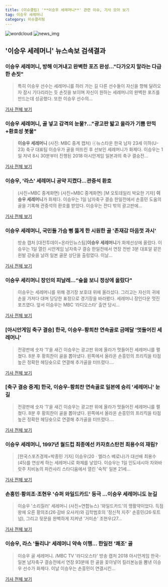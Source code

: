 ```yaml
---
title: (이슈클립) '**이승우 세레머니**' 관련 이슈, 기사 모아 보기
tag: 이승우 세레머니
category: 이슈클리핑
---
```

![wordcloud](https://s3.ap-northeast-2.amazonaws.com/lyrics101-wordcloud/2018-09-02-1535824096.png)
![news_img](https://user-images.githubusercontent.com/42597476/44507050-1206f400-a6e4-11e8-8d98-7ffbfebb353f.png)
## **'**이승우 세레머니**'** 뉴스속보 검색결과
### **이승우 세레머니**, 방해 이겨내고 완벽한 포즈 완성…"다가오지 말라는 다급한 손짓"

>특히 이승우 선수는 세레머니를 하러 가는 길 다른 선수들이 자신을 향해 달려오자 잠시 기다리라는 듯 손짓을 보이며 자신이 원하는 세레머니의 완벽한 포즈를 만드는데 성공했다. 또한 이승우 선수의...

<a href="http://www.ilyosisa.co.kr/news/articleView.html?idxno=151435" target="_blank">기사 전체 보기</a>

### **이승우 세레머니**, 골 넣고 감격의 눈물?…"광고판 밟고 올라가 기쁨 만끽+환호성 봇물"

>**이승우 세레머니** (사진: MBC 중계 캡처) ⓒ뉴스타운 한국 남자 23세 이하(U-23) 축구 대표팀 이승우가 골을 떠뜨린 후 선보인 세레머니가 화제다. 이승우는 1일 저녁 8시 30분부터 진행된 2018 아시안게임 일본과의 축구 결승전...

<a href="http://www.newstown.co.kr/news/articleView.html?idxno=338854" target="_blank">기사 전체 보기</a>

### 이승우, '라스' 세레머니 공약 지켰다…관중석 환호

>(사진=MBC 중계화면) (사진=MBC 중계화면) [M 오토데일리 박요한 기자] **이승우 세레머니**가 화제다. 이승우는 1일 남자축구 결승 한일전에서 손흥민 도움의 골을 기록해 관중석의 환호를 받았다. 이승우는 잔디 밖의 광고판에...

<a href="http://www.autodaily.co.kr/news/articleView.html?idxno=404671" target="_blank">기사 전체 보기</a>

### **이승우 세레머니**, 국민들 가슴 뻥 뚫게 한 시원한 골 '존재감 마음껏 과시'

>방송 캡처 [대전투데이=온라인뉴스팀]**이승우 세레머니**가 화제선상에 올랐다. 이승우는 1일 열린 시안게임 남자축구 결승 한일전에서 연장 전반 3분 대포알 같은 왼발 강슛을 날려 일본 골문 상단을 출렁였다.   이날...

<a href="http://www.daejeontoday.com/news/articleView.html?idxno=511180" target="_blank">기사 전체 보기</a>

### 이승우 세리머니 장인의 피날레...“숲을 보니 정상에 올랐다"

>이승우는 세레머니를 위해 경기장 보호대 위에 올라섰다. 그리고는 자신의 귀에 손을 가져다 대며 당당한 표정으로 경기장을 바라봤다. 세레머니 장인다운 멋진 포즈였다. 앞서 이승우는 MBC ‘라디오스타’ 출연 당시...

<a href="http://www.gukjenews.com/news/articleView.html?idxno=984349" target="_blank">기사 전체 보기</a>

### [아시안게임 축구 결승] 한국, 이승우-황희찬 연속골로 금메달 '멋들어진 세레머니'

>전광판에 숫자 '1'을 새긴 이승우는 광고판 위에 올라가 멋들어진 세레머니를 펼쳤다. 8분 후 황희찬이 골을 뽑아냈다. 왼쪽에서 올라온 손흥민의 프리킥을 타점 높은 정확한 헤딩슛으로 연결해 추가골을 터뜨렸다....

<a href="http://www.metroseoul.co.kr/news/newsview?newscd=2018090200001" target="_blank">기사 전체 보기</a>

### [축구 결승 중계] 한국, 이승우-황희찬 연속골로 일본에 승리 '세레머니' 눈길

>전광판에 숫자 '1'을 새긴 이승우는 광고판 위에 올라가 멋들어진 세레머니를 펼쳤다. 8분 후 황희찬이 골을 뽑아냈다. 왼쪽에서 올라온 손흥민의 프리킥을 타점 높은 정확한 헤딩슛으로 연결해 추가골을 터뜨렸다....

<a href="http://www.anewsa.com/detail.php?number=1364818&thread=06r02" target="_blank">기사 전체 보기</a>

### **이승우 세레머니**, 1997년 월드컵 최종예선 카자흐스탄전 최용수의 재림?

>[한국스포츠경제=박종민 기자] 이승우(20ㆍ엘라스 베로나)가 대선배 최용수(45)를 연상케 하는 세레머니로 화제를 낳았다. 이승우는 1일 인도네시아 자와바랏주 치비농의 파칸사리 스타디움에서 열린 '숙적' 일본 21세...

<a href="http://www.sporbiz.co.kr/news/articleView.html?idxno=268279" target="_blank">기사 전체 보기</a>

### 손흥민·황의조·조현우 '슈퍼 와일드카드' 등극 …**이승우 세레머니**도 눈길

>이승우 '소리질러' 세레머니 (사진=연합뉴스) '와일드카드'의 맹활약이었다. 득점왕에 오른 황의조(26·감바 오사카)와 김학범호의 '정신적 지주' 손흥민(26·토트넘), 그리고 뒷문을 완벽하게 지켜낸 '거미손' 조현우(27...

<a href="http://news.hankyung.com/article/2018090108737" target="_blank">기사 전체 보기</a>

### 이승우, 라스 '들리냐' 세레머니 약속 이행… 한일전 '쾌조' 골

>이승우 골 세레머니. /MBC TV '라디오스타' 방송 캡처   2018 아시안게임 한국-일본 남자축구 결승전에서 연장 93분에 한 골을 꽂아넣어 킬러본능을 뽐낸 이승우 선수가 화제다.    이날 이승우는 손흥민이 연결시킨...

<a href="http://www.kyeongin.com/main/view.php?key=20180901002232138" target="_blank">기사 전체 보기</a>


